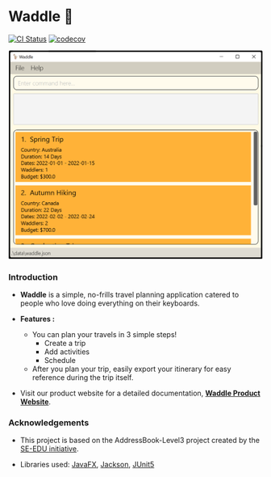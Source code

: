 # Waddle 🦆

[![CI Status](https://github.com/AY2223S1-CS2103T-W11-4/tp/workflows/Java%20CI/badge.svg)](https://github.com/AY2223S1-CS2103-W11-4/tp/actions)
[![codecov](https://codecov.io/gh/AY2223S1-CS2103T-W11-4/tp/branch/master/graph/badge.svg?token=45LHH4UIGB)](https://codecov.io/gh/AY2223S1-CS2103T-W11-4/tp)

![Ui](docs/images/Ui.png)

### Introduction

* **Waddle** is a simple, no-frills travel planning application catered to people who love doing everything on their keyboards.
* **Features :**
  * You can plan your travels in 3 simple steps!
    * Create a trip
    * Add activities
    * Schedule
  * After you plan your trip, easily export your itinerary for easy reference during the trip itself.

* Visit our product website for a detailed documentation, **[Waddle Product Website](https://github.com/AY2223S1-CS2103T-W11-4/tp/blob/master/docs/UserGuide.md)**.


### Acknowledgements
* This project is based on the AddressBook-Level3 project created by the [SE-EDU initiative](https://se-education.org).


* Libraries used: [JavaFX](https://openjfx.io/), [Jackson](https://github.com/FasterXML/jackson), [JUnit5](https://github.com/junit-team/junit5)
